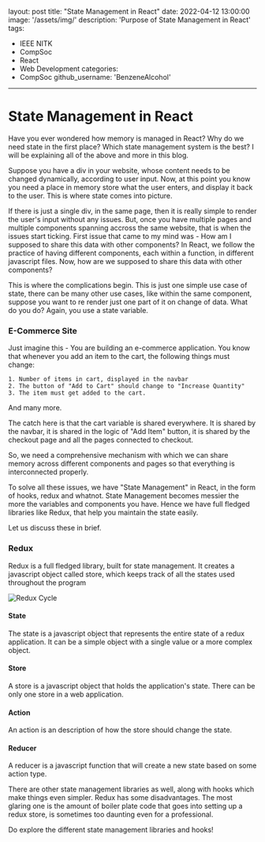 layout: post
title: "State Management in React"
date: 2022-04-12 13:00:00
image: '/assets/img/'
description: 'Purpose of State Management in React'
tags:
- IEEE NITK
- CompSoc
- React
- Web Development
categories:
- CompSoc
github_username: 'BenzeneAlcohol'
---


# State Management in React

Have you ever wondered how memory is managed in React? Why do we need state in the first place? Which state management system is the best? I will be explaining all of the above and more in this blog. 

Suppose you have a div in your website, whose content needs to be changed dynamically, according to user input. Now, at this point you know you need a place in memory store what the user enters, and display it back to the user. This is where state comes into picture.

If there is just a single div, in the same page, then it is really simple to render the user's input without any issues. But, once you have multiple pages and multiple components spanning accross the same website, that is when the issues start ticking. First issue that came to my mind was - How am I supposed to share this data with other components? In React, we follow the practice of having different components, each within a function, in different javascript files. Now, how are we supposed to share this data with other components?

This is where the complications begin. This is just one simple use case of state, there can be many other use cases, like within the same component, suppose you want to re render just one part of it on change of data. What do you do? Again, you use a state variable.


### E-Commerce Site
Just imagine this - You are building an e-commerce application. You know that whenever you add an item to the cart, the following things must change:

    1. Number of items in cart, displayed in the navbar
    2. The button of "Add to Cart" should change to "Increase Quantity"
    3. The item must get added to the cart.

And many more.

The catch here is that the cart variable is shared everywhere. It is shared by the navbar, it is shared in the logic of "Add Item" button, it is shared by the checkout page and all the pages connected to checkout.

So, we need a comprehensive mechanism with which we can share memory across different components and pages so that everything is interconnected properly.

To solve all these issues, we have "State Management" in React, in the form of hooks, redux and whatnot. State Management becomes messier the more the variables and components you have. Hence we have full fledged libraries like Redux, that help you maintain the state easily.

Let us discuss these in brief.

### Redux

Redux is a full fledged library, built for state management. It creates a javascript object called store, which keeps track of all the states used throughout the program

![Redux Cycle](/blog/assets/img/State-Management-in-React/react-redux-architecture.png)

#### State

The state is a javascript object that represents the entire state of a redux application. It can be a simple object with a single value or a more complex object.

#### Store

A store is a javascript object that holds the application's state. There can be only one store in a web application.

#### Action

An action is an description of how the store should change the state.

#### Reducer

A reducer is a javascript function that will create a new state based on some action type.



There are other state management libraries as well, along with hooks which make things even simpler. Redux has some disadvantages. The most glaring one is the amount of boiler plate code that goes into setting up a redux store, is sometimes too daunting even for a professional.

Do explore the different state management libraries and hooks!